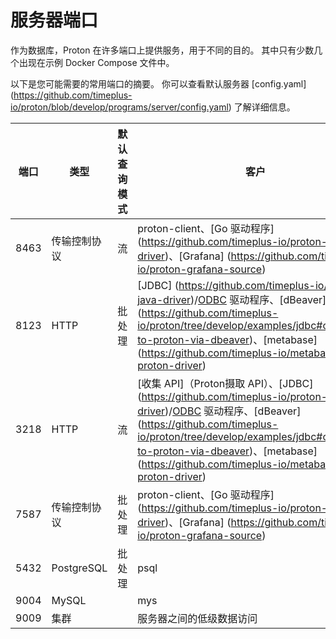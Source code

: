 # 服务器端口

作为数据库，Proton 在许多端口上提供服务，用于不同的目的。 其中只有少数几个出现在示例 Docker Compose 文件中。

以下是您可能需要的常用端口的摘要。 你可以查看默认服务器 [config.yaml] (https://github.com/timeplus-io/proton/blob/develop/programs/server/config.yaml) 了解详细信息。

| 端口   | 类型         | 默认查询模式 | 客户                                                                                                                                                                                                                                                                                                                                                                                                                                                                                                                                                                                                                                                                                                                                                                                                   |
| ---- | ---------- | ------ | ---------------------------------------------------------------------------------------------------------------------------------------------------------------------------------------------------------------------------------------------------------------------------------------------------------------------------------------------------------------------------------------------------------------------------------------------------------------------------------------------------------------------------------------------------------------------------------------------------------------------------------------------------------------------------------------------------------------------------------------------------------------------------------------------------- |
| 8463 | 传输控制协议     | 流     | proton-client、[Go 驱动程序] (https://github.com/timeplus-io/proton-go-driver)、[Grafana] (https://github.com/timeplus-io/proton-grafana-source)                                                                                                                                                                                                                                                                                                                                                                                                                                             |
| 8123 | HTTP       | 批处理    | [JDBC] (https://github.com/timeplus-io/proton-java-driver)/[ODBC](https://github.com/timeplus-io/proton-odbc) 驱动程序、[dBeaver] (https://github.com/timeplus-io/proton/tree/develop/examples/jdbc#connnect-to-proton-via-dbeaver)、[metabase] (https://github.com/timeplus-io/metabase-proton-driver)                                                                        |
| 3218 | HTTP       | 流     | [收集 API]（Proton摄取 API）、[JDBC] (https://github.com/timeplus-io/proton-java-driver)/[ODBC](https://github.com/timeplus-io/proton-odbc) 驱动程序、[dBeaver] (https://github.com/timeplus-io/proton/tree/develop/examples/jdbc#connnect-to-proton-via-dbeaver)、[metabase] (https://github.com/timeplus-io/metabase-proton-driver) |
| 7587 | 传输控制协议     | 批处理    | proton-client、[Go 驱动程序] (https://github.com/timeplus-io/proton-go-driver)、[Grafana] (https://github.com/timeplus-io/proton-grafana-source)                                                                                                                                                                                                                                                                                                                                                                                                                                             |
| 5432 | PostgreSQL | 批处理    | psql                                                                                                                                                                                                                                                                                                                                                                                                                                                                                                                                                                                                                                                                                                                                                                                                 |
| 9004 | MySQL      |        | mys                                                                                                                                                                                                                                                                                                                                                                                                                                                                                                                                                                                                                                                                                                                                                                                                  |
| 9009 | 集群         |        | 服务器之间的低级数据访问                                                                                                                                                                                                                                                                                                                                                                                                                                                                                                                                                                                                                                                                                                                                                                                         |
